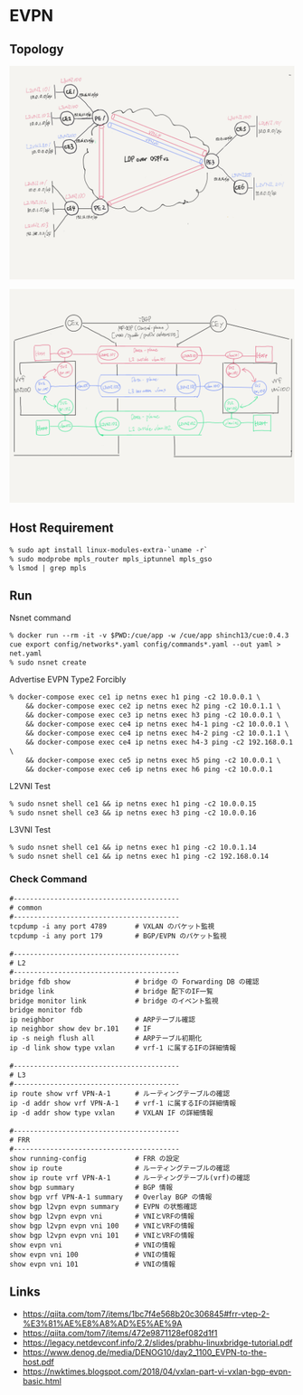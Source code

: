 # EVPN

## Topology

![topology](topology.png)

![evpn-detail](evpn-detail.png)

## Host Requirement

```shell
% sudo apt install linux-modules-extra-`uname -r` 
% sudo modprobe mpls_router mpls_iptunnel mpls_gso
% lsmod | grep mpls 
```

## Run

Nsnet command

```shell
% docker run --rm -it -v $PWD:/cue/app -w /cue/app shinch13/cue:0.4.3 cue export config/networks*.yaml config/commands*.yaml --out yaml > net.yaml
% sudo nsnet create 
```

Advertise EVPN Type2 Forcibly

```shell
% docker-compose exec ce1 ip netns exec h1 ping -c2 10.0.0.1 \
    && docker-compose exec ce2 ip netns exec h2 ping -c2 10.0.1.1 \
    && docker-compose exec ce3 ip netns exec h3 ping -c2 10.0.0.1 \
    && docker-compose exec ce4 ip netns exec h4-1 ping -c2 10.0.0.1 \
    && docker-compose exec ce4 ip netns exec h4-2 ping -c2 10.0.1.1 \
    && docker-compose exec ce4 ip netns exec h4-3 ping -c2 192.168.0.1 \
    && docker-compose exec ce5 ip netns exec h5 ping -c2 10.0.0.1 \
    && docker-compose exec ce6 ip netns exec h6 ping -c2 10.0.0.1
```

L2VNI Test

```shell
% sudo nsnet shell ce1 && ip netns exec h1 ping -c2 10.0.0.15
% sudo nsnet shell ce3 && ip netns exec h3 ping -c2 10.0.0.16
```

L3VNI Test

```shell
% sudo nsnet shell ce1 && ip netns exec h1 ping -c2 10.0.1.14
% sudo nsnet shell ce1 && ip netns exec h1 ping -c2 192.168.0.14
```

### Check Command

```shell
#-----------------------------------------
# common
#-----------------------------------------
tcpdump -i any port 4789       # VXLAN のパケット監視
tcpdump -i any port 179        # BGP/EVPN のパケット監視

#-----------------------------------------
# L2
#-----------------------------------------
bridge fdb show                # bridge の Forwarding DB の確認
bridge link                    # bridge 配下のIF一覧
bridge monitor link            # bridge のイベント監視
bridge monitor fdb
ip neighbor                    # ARPテーブル確認
ip neighbor show dev br.101    # IF 
ip -s neigh flush all          # ARPテーブル初期化
ip -d link show type vxlan     # vrf-1 に属するIFの詳細情報

#-----------------------------------------
# L3
#-----------------------------------------
ip route show vrf VPN-A-1      # ルーティングテーブルの確認
ip -d addr show vrf VPN-A-1    # vrf-1 に属するIFの詳細情報
ip -d addr show type vxlan     # VXLAN IF の詳細情報

#-----------------------------------------
# FRR
#-----------------------------------------
show running-config            # FRR の設定
show ip route                  # ルーティングテーブルの確認
show ip route vrf VPN-A-1      # ルーティングテーブル(vrf)の確認
show bgp summary               # BGP 情報
show bgp vrf VPN-A-1 summary   # Overlay BGP の情報
show bgp l2vpn evpn summary    # EVPN の状態確認
show bgp l2vpn evpn vni        # VNIとVRFの情報
show bgp l2vpn evpn vni 100    # VNIとVRFの情報
show bgp l2vpn evpn vni 101    # VNIとVRFの情報
show evpn vni                  # VNIの情報
show evpn vni 100              # VNIの情報
show evpn vni 101              # VNIの情報
```

## Links

* <https://qiita.com/tom7/items/1bc7f4e568b20c306845#frr-vtep-2-%E3%81%AE%E8%A8%AD%E5%AE%9A>
* <https://qiita.com/tom7/items/472e9871128ef082d1f1>
* <https://legacy.netdevconf.info/2.2/slides/prabhu-linuxbridge-tutorial.pdf>
* <https://www.denog.de/media/DENOG10/day2_1100_EVPN-to-the-host.pdf>
* <https://nwktimes.blogspot.com/2018/04/vxlan-part-vi-vxlan-bgp-evpn-basic.html>
